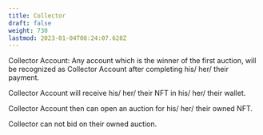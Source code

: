 ```yaml
---
title: Collector
draft: false
weight: 730
lastmod: 2023-01-04T08:24:07.628Z
---
```

Collector Account: Any account which is the winner of the first auction, will be recognized as Collector Account after completing his/ her/ their payment.

Collector Account will receive his/ her/ their NFT in his/ her/ their wallet.

Collector Account then can open an auction for his/ her/ their owned NFT.

Collector can not bid on their owned auction.
